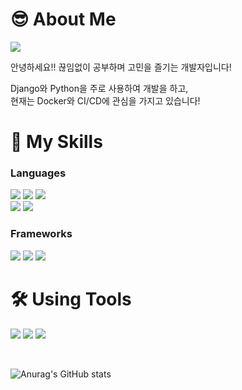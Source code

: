 # 😎 About Me
<img src="https://img.shields.io/badge/ms.choe015@gmail.com-EA4335?style=flat-square&logo=Gmail&logoColor=white"/>

안녕하세요!! 끊임없이 공부하며 고민을 즐기는 개발자입니다!

Django와 Python을 주로 사용하여 개발을 하고,  
현재는 Docker와 CI/CD에 관심을 가지고 있습니다!

# 🔌 My Skills
### Languages
<img src="https://img.shields.io/badge/Python-3776AB?style=flat-square&logo=Python&logoColor=white"/> <img src="https://img.shields.io/badge/JavaScript-F7DF1E?style=flat-square&logo=JavaScript&logoColor=black"/> <img src="https://img.shields.io/badge/Node.js-339933?style=flat-square&logo=Node.js&logoColor=white"/>  
<img src="https://img.shields.io/badge/C++-00599C?style=flat-square&logo=C%2B%2B&logoColor=white"/> <img src="https://img.shields.io/badge/Dart-0175C2?style=flat-square&logo=Dart&logoColor=white"/>

### Frameworks
<img src="https://img.shields.io/badge/Django-092E20?style=flat-square&logo=Django&logoColor=white"/> <img src="https://img.shields.io/badge/Express-000000?style=flat-square&logo=Express&logoColor=white"/> <img src="https://img.shields.io/badge/Flutter-02569B?style=flat-square&logo=Flutter&logoColor=white"/>


# 🛠 Using Tools
<img src="https://img.shields.io/badge/Amazon AWS-232F3E?style=flat-square&logo=Amazon AWS&logoColor=white"/> <img src="https://img.shields.io/badge/MySQL-4479A1?style=flat-square&logo=MySQL&logoColor=white"/> <img src="https://img.shields.io/badge/Firebase-FFCA28?style=flat-square&logo=Firebase&logoColor=black"/>

<br>

![Anurag's GitHub stats](https://github-readme-stats.vercel.app/api?username=PowerLichen&show_icons=true&theme=nord)





